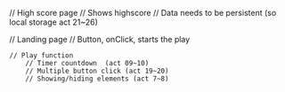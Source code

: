 // High score page
    // Shows highscore 
    // Data needs to be persistent (so local storage act 21~26)

// Landing page
    // Button, onClick, starts the play

    // Play function
        // Timer countdown  (act 09~10)
        // Multiple button click (act 19~20)
        // Showing/hiding elements (act 7~8)